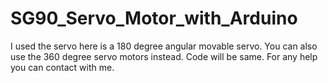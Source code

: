 # SG90_Servo_Motor_with_Arduino
I used the servo here is a 180 degree angular movable servo. You can also use the 360 degree servo motors instead. Code will be same.
For any help you can contact with me.
